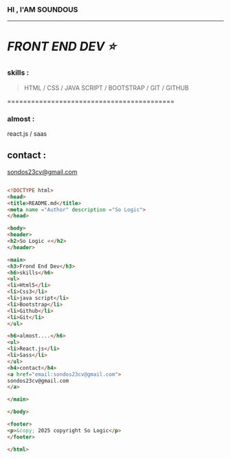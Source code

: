 ### HI , I'AM SOUNDOUS 
---

***FRONT END DEV ⭐️***
===
### skills :

> HTML / CSS / JAVA SCRIPT / BOOTSTRAP / GIT / GITHUB

==========================================
### almost : 
react.js / saas

## contact : 
sondos23cv@gmail.com 


```html

<!DOCTYPE html>
<head>
<title>README.md</title>
<meta name ="Author" description ="So Logic">
</head>

<body>
<header>
<h2>So Logic ⭐️</h2>
</header>

<main>
<h3>Frond End Dev</h3>
<h6>skills</h6>
<ul>
<li>Html5</li>
<li>Css3</li>
<li>java script</li>
<li>Bootstrap</li>
<li>Github</li>
<li>Git</li>
</ul>

<h6>almost....</h6>
<ul>
<li>React.js</li>
<li>Sass</li>
</ul>
<h4>contact</h4>
<a href="email:sondos23cv@gmail.com">
sondos23cv@gmail.com 
</a>

</main>

</body>

<footer>
<p>&copy; 2025 copyright So Logic</p>
</footer>

</html>

```
